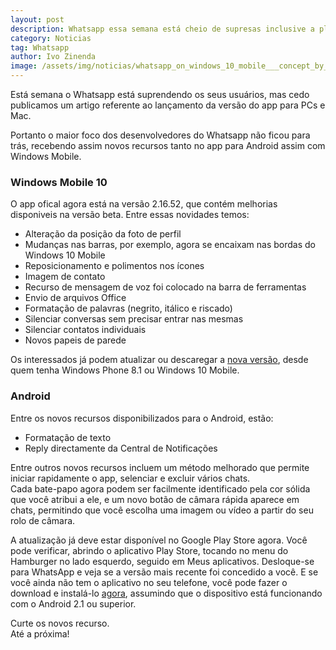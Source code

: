 ```yaml
---
layout: post
description: Whatsapp essa semana está cheio de supresas inclusive a plataforma do Windows Mobile, que é dita por muitos a de menos recursos
category: Noticias
tag: Whatsapp
author: Ivo Zinenda
image: /assets/img/noticias/whatsapp_on_windows_10_mobile___concept_by_bannax1994-d8w982a.jpg
---
```


Está semana o Whatsapp está suprendendo os seus usuários, mas cedo publicamos um artigo referente ao lançamento da versão do app para PCs e Mac.

Portanto o maior foco dos desenvolvedores do Whatsapp não ficou para trás, recebendo assim novos recursos tanto no app para Android assim com Windows Mobile.

### Windows Mobile 10

O app ofical agora está na versão 2.16.52, que contém melhorias disponiveis na versão beta.
Entre essas novidades temos:

- Alteração da posição da foto de perfil
- Mudanças nas barras, por exemplo, agora se encaixam nas bordas do Windows 10 Mobile
- Reposicionamento e polimentos nos ícones
- Imagem de contato
- Recurso de mensagem de voz foi colocado na barra de ferramentas
- Envio de arquivos Office
- Formatação de palavras (negrito, itálico e riscado)
- Silenciar conversas sem precisar entrar nas mesmas
- Silenciar contatos individuais
- Novos papeis de parede

Os interessados já podem atualizar ou descaregar a [nova versão](https://www.microsoft.com/pt-br/store/apps/whatsapp/9wzdncrdfwbs), desde quem tenha Windows Phone 8.1 ou Windows 10 Mobile.

### Android

Entre os novos recursos disponibilizados para o Android, estão:

- Formatação de texto
- Reply directamente da Central de Notificações

Entre outros novos recursos incluem um método melhorado que permite iniciar rapidamente o app, selenciar e excluir vários chats. <br>
Cada bate-papo agora podem ser facilmente identificado pela cor sólida que você atribui a ele, e um novo botão de câmara rápida aparece em chats, permitindo que você escolha uma imagem ou vídeo a partir do seu rolo de câmara.

A atualização já deve estar disponível no Google Play Store agora. 
Você pode verificar, abrindo o aplicativo Play Store, tocando no menu do Hamburger no lado esquerdo, seguido em Meus aplicativos. 
Desloque-se para WhatsApp e veja se a versão mais recente foi concedido a você. 
E se você ainda não tem o aplicativo no seu telefone, você pode fazer o download e instalá-lo [agora](https://play.google.com/store/apps/details?id=com.whatsapp&hl=en), assumindo que o dispositivo está funcionando com o Android 2.1 ou superior.

Curte os novos recurso. <br>
Até a próxima!